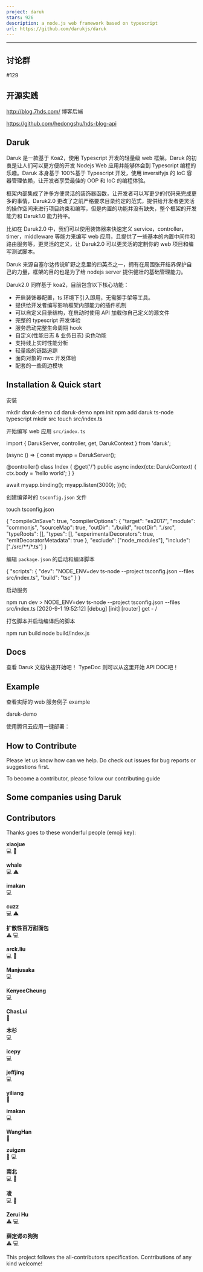 ```yaml
---
project: daruk
stars: 926
description: a node.js web framework based on typescript
url: https://github.com/darukjs/daruk
---
```


* * *

讨论群
---

#129

开源实践
----

http://blog.7hds.com/ 博客后端

https://github.com/hedongshu/hds-blog-api

Daruk
-----

Daruk 是一款基于 Koa2，使用 Typescript 开发的轻量级 web 框架。Daruk 的初衷是让人们可以更方便的开发 Nodejs Web 应用并能够体会到 Typescript 编程的乐趣。Daruk 本身基于 100%基于 Typescript 开发，使用 inversifyjs 的 IoC 容器管理依赖，让开发者享受最佳的 OOP 和 IoC 的编程体验。

框架内部集成了许多方便灵活的装饰器函数，让开发者可以写更少的代码来完成更多的事情，Daruk2.0 更改了之前严格要求目录约定的范式，提供给开发者更灵活的操作空间来进行项目约束和编写，但是内置的功能并没有缺失，整个框架的开发能力和 Daruk1.0 能力持平。

比如在 Daruk2.0 中，我们可以使用装饰器来快速定义 service，controller，timer，middleware 等能力来编写 web 应用，且提供了一些基本的内置中间件和路由服务等，更灵活的定义，让 Daruk2.0 可以更灵活的定制你的 web 项目和编写测试脚本。

Daruk 来源自塞尔达传说旷野之息里的四英杰之一，拥有在周围张开结界保护自己的力量，框架的目的也是为了给 nodejs server 提供健壮的基础管理能力。

Daruk2.0 同样基于 koa2，目前包含以下核心功能：

-   开启装饰器配置，ts 环境下引入即用，无需脚手架等工具。
-   提供给开发者编写影响框架内部能力的插件机制
-   可以自定义目录结构，在启动时使用 API 加载你自己定义的源文件
-   完整的 typescript 开发体验
-   服务启动完整生命周期 hook
-   自定义(性能日志 & 业务日志) 染色功能
-   支持线上实时性能分析
-   轻量级的链路追踪
-   面向对象的 mvc 开发体验
-   配套的一些周边模块

Installation & Quick start
--------------------------

安装

mkdir daruk-demo
cd daruk-demo
npm init
npm add daruk ts-node typescript
mkdir src
touch src/index.ts

开始编写 web 应用 `src/index.ts`

import { DarukServer, controller, get, DarukContext } from 'daruk';

(async () \=> {
  const myapp \= DarukServer();

  @controller()
  class Index {
    @get('/')
    public async index(ctx: DarukContext) {
      ctx.body \= 'hello world';
    }
  }

  await myapp.binding();
  myapp.listen(3000);
})();

创建编译时的 `tsconfig.json` 文件

touch tsconfig.json

{
  "compileOnSave": true,
  "compilerOptions": {
    "target": "es2017",
    "module": "commonjs",
    "sourceMap": true,
    "outDir": "./build",
    "rootDir": "./src",
    "typeRoots": \[\],
    "types": \[\],
    "experimentalDecorators": true,
    "emitDecoratorMetadata": true
  },
  "exclude": \["node\_modules"\],
  "include": \["./src/\*\*/\*.ts"\]
}

编辑 `package.json` 的启动和编译脚本

{
  "scripts": {
    "dev": "NODE\_ENV=dev ts-node --project tsconfig.json --files src/index.ts",
    "build": "tsc"
  }
}

启动服务

npm run dev
\> NODE\_ENV=dev ts-node --project tsconfig.json --files src/index.ts
\[2020-9-1 19:52:12\] \[debug\] \[init\] \[router\] get - /

打包脚本并启动编译后的脚本

npm run build
node build/index.js

Docs
----

查看 Daruk 文档快速开始吧！ TypeDoc 则可以从这里开始 API DOC吧！

Example
-------

查看实际的 web 服务例子 example

daruk-demo

使用腾讯云应用一键部署：

How to Contribute
-----------------

Please let us know how can we help. Do check out issues for bug reports or suggestions first.

To become a contributor, please follow our contributing guide

Some companies using Daruk
--------------------------

Contributors
------------

Thanks goes to these wonderful people (emoji key):

  
**xiaojue**  
💻 🎨

  
**whale**  
💻 ⚠️

  
**imakan**  
💻

  
**cuzz**  
💻 ⚠️

  
**扩散性百万甜面包**  
⚠️ 💻

  
**arck.liu**  
💻 📖

  
**Manjusaka**  
💻

  
**KenyeeCheung**  
💻

  
**ChasLui**  
📖

  
**木杉**  
💻

  
**icepy**  
💻

  
**jeffjing**  
💻

  
**yiliang**  
📖

  
**imakan**  
💻

  
**WangHan**  
📖

  
**zuigzm**  
🐛 💻

  
**南北**  
💻 📖

  
**凌**  
💻 📖

  
**Zerui Hu**  
⚠️ 💻

  
**薛定谔の狗狗**  
⚠️ 💻

This project follows the all-contributors specification. Contributions of any kind welcome!
